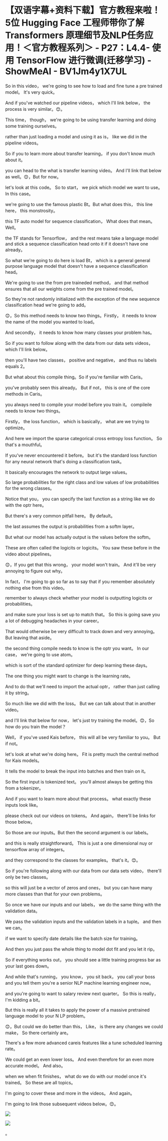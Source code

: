 # 【双语字幕+资料下载】官方教程来啦！5位 Hugging Face 工程师带你了解 Transformers 原理细节及NLP任务应用！＜官方教程系列＞ - P27：L4.4- 使用 TensorFlow 进行微调(迁移学习) - ShowMeAI - BV1Jm4y1X7UL

So in this video， we're going to see how to load and fine tune a pre trained model。 It's very quick。

 And if you've watched our pipeline videos， which I'll link below， the process is very similar。😊。

This time， though， we're going to be using transfer learning and doing some training ourselves。

 rather than just loading a model and using it as is， like we did in the pipeline videos。

 So if you to learn more about transfer learning， if you don't know much about it。

 you can head to the what is transfer learning video。 And I'll link that below as well。😊，But for now。

 let's look at this code。 So to start， we pick which model we want to use。 In this case。

 we're going to use the famous plastic Bt。But what does this， this line here， this monstrosity。

 this TF auto model for sequence classification， What does that mean。Well。

 the TF stands for Tensorflow， and the rest means take a language model and stick a sequence classification head onto it if it doesn't have one already。

So what we're going to do here is load Bt， which is a general general purpose language model that doesn't have a sequence classification head。

 We're going to use the from pre traineded method， and that method ensures that all our weights come from the pre trained model。

 So they're not randomly initialized with the exception of the new sequence classification head we're going to add。

😊，So this method needs to know two things。Firstly， it needs to know the name of the model you wanted to load。

 And secondly， it needs to know how many classes your problem has。

So if you want to follow along with the data from our data sets videos， which I'll link below。

 then you'll have two classes， positive and negative， and thus nu labels equals 2。

But what about this compile thing。So if you're familiar with Caris。

 you've probably seen this already。 But if not， this is one of the core methods in Caris。

 you always need to compile your model before you train it。 compileile needs to know two things。

 Firstly， the loss function， which is basically， what are we trying to optimize。

 And here we import the sparse categorical cross entropy loss function。 So that's a mouthful。

 If you've never encountered it before。 but it's the standard loss function for any neural network that's doing a classification task。

 It basically encourages the network to output large values。

 So large probabilities for the right class and low values of low probabilities for the wrong classes。

Notice that you， you can specify the last function as a string like we do with the optr here。

 But there's a very common pitfall here。 By default。

 the last assumes the output is probabilities from a softm layer。

 But what our model has actually output is the values before the softm。

 These are often called the logicits or logicits。 You saw these before in the video about pipelines。

😊，If you get that this wrong， your model won't train。 And it'll be very annoying to figure out why。

 In fact， I'm going to go so far as to say that if you remember absolutely nothing else from this video。

 remember to always check whether your model is outputting logicits or probabilities。

 and make sure your loss is set up to match that。 So this is going save you a lot of debugging headaches in your career。

 That would otherwise be very difficult to track down and very annoying。But leaving that aside。

 the second thing compile needs to know is the optr you want。 In our case， we're going to use atom。

 which is sort of the standard optimizer for deep learning these days。

 The one thing you might want to change is the learning rate。

 And to do that we'll need to import the actual optr， rather than just calling it by string。

 So much like we did with the loss。 But we can talk about that in another video。

 and I'll link that below for now， let's just try training the model。😊，So how do you train the model？

 Well， if you've used Kais before， this will all be very familiar to you。 But if not。

 let's look at what we're doing here。 Fit is pretty much the central method for Kais models。

 It tells the model to break the input into batches and then train on it。

 So the first input is tokenized text。 you'll almost always be getting this from a tokenizer。

 And if you want to learn more about that process。 what exactly these inputs look like。

 please check out our videos on tokens。 And again， there'll be links for those below。

So those are our inputs。But then the second argument is our labels。

 and this is really straightforward。 This is just a one dimensional nuy or tensorflow array of integers。

 and they correspond to the classes for examples。 that's it。😊。

So if you're following along with our data from our data sets video， there'll only be two classes。

 so this will just be a vector of zeros and ones， but you can have many more classes than that for your own problems。

So once we have our inputs and our labels， we do the same thing with the validation data。

 We pass the validation inputs and the validation labels in a tuple。 and then we can。

 if we want to specify date details like the batch size for training。

 And then you just pass the whole thing to model dot fit and you let it rip。

 So if everything works out， you should see a little training progress bar as your last goes down。

 And while that's running， you know， you sit back， you call your boss and you tell them you're a senior NLP machine learning engineer now。

 and you're going to want to salary review next quarter。 So this is really， I'm kidding a bit。

 But this is really all it takes to apply the power of a massive pretrained language model to your N LP problem。

😊，But could we do better than this， Like， is there any changes we could make， So there certainly are。

 There's a few more advanced careis features like a tune scheduled learning rate。

 We could get an even lower loss。 And even therefore for an even more accurate model。 And also。

 when we when fit finishes， what do we do with our model once it's trained。 So these are all topics。

 I'm going to cover these and more in the videos。 And again。

 I'm going to link those subsequent videos below。😊。



![](img/c842c6db02d2a7c1478de0863bd1f759_1.png)

![](img/c842c6db02d2a7c1478de0863bd1f759_2.png)

。